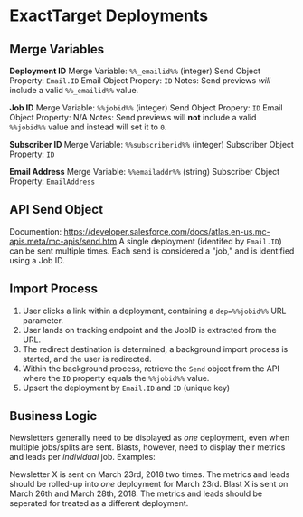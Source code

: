 # ExactTarget Deployments

## Merge Variables

**Deployment ID**
Merge Variable: `%%_emailid%%` (integer)
Send Object Property: `Email.ID`
Email Object Propery: `ID`
Notes: Send previews _will_ include a valid `%%_emailid%%` value.

**Job ID**
Merge Variable: `%%jobid%%` (integer)
Send Object Propery: `ID`
Email Object Property: N/A
Notes: Send previews will **not** include a valid `%%jobid%%` value and instead will set it to `0`.

**Subscriber ID**
Merge Variable: `%%subscriberid%%` (integer)
Subscriber Object Property: `ID`

**Email Address**
Merge Variable: `%%emailaddr%%` (string)
Subscriber Object Property: `EmailAddress`


## API Send Object
Documention: https://developer.salesforce.com/docs/atlas.en-us.mc-apis.meta/mc-apis/send.htm
A single deployment (identifed by `Email.ID`) can be sent multiple times. Each send is considered a "job," and is identified using a Job ID.

## Import Process
1. User clicks a link within a deployment, containing a `dep=%%jobid%%` URL parameter.
2. User lands on tracking endpoint and the JobID is extracted from the URL.
3. The redirect destination is determined, a background import process is started, and the user is redirected.
4. Within the background process, retrieve the `Send` object from the API where the `ID` property equals the `%%jobid%%` value.
5. Upsert the deployment by `Email.ID` and `ID` (unique key)

## Business Logic
Newsletters generally need to be displayed as _one_ deployment, even when multiple jobs/splits are sent. Blasts, however, need to display their metrics and leads per _individual_ job. Examples:

Newsletter X is sent on March 23rd, 2018 two times. The metrics and leads should be rolled-up into _one_ deployment for March 23rd.
Blast X is sent on March 26th and March 28th, 2018. The metrics and leads should be seperated for treated as a different deployment.
